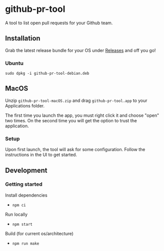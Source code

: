 # github-pr-tool

A tool to list open pull requests for your Github team.

## Installation

Grab the latest release bundle for your OS under [Releases](https://github.com/DeviesDevelopment/github-pr-tool/releases) and off you go!

### Ubuntu

    sudo dpkg -i github-pr-tool-debian.deb

## MacOS
Unzip `github-pr-tool-macOS.zip` and drag `github-pr-tool.app` to your Applications folder.

The first time you launch the app, you must right click it and choose "open" two times. On the second time you will get the option to trust the application.

### Setup
Upon first launch, the tool will ask for some configuration. Follow the instructions in the UI to get started.

## Development

### Getting started
Install dependencies
 - `npm ci`

Run locally
 - `npm start`

Build (for current os/architecture)
 - `npm run make`

